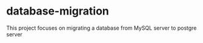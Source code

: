 # database-migration
This project focuses on migrating a database from MySQL server to postgre server
